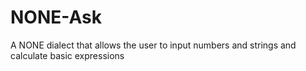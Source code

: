 # NONE-Ask
A NONE dialect that allows the user to input numbers and strings and calculate basic expressions
